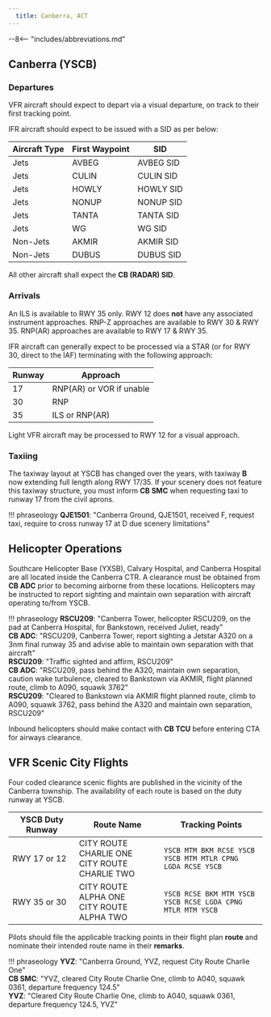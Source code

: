 ```yaml
---
  title: Canberra, ACT
---
```


--8<-- "includes/abbreviations.md"

## Canberra (YSCB)
### Departures
VFR aircraft should expect to depart via a visual departure, on track to their first tracking point.

IFR aircraft should expect to be issued with a SID as per below:

| Aircraft Type | First Waypoint | SID |
| --- | --- | --- |
| Jets | AVBEG | AVBEG SID |
| Jets | CULIN | CULIN SID |
| Jets | HOWLY | HOWLY SID |
| Jets | NONUP | NONUP SID |
| Jets | TANTA | TANTA SID |
| Jets | WG | WG SID |
| Non-Jets | AKMIR | AKMIR SID |
| Non-Jets | DUBUS | DUBUS SID |

All other aircraft shall expect the **CB (RADAR) SID**.

### Arrivals
An ILS is available to RWY 35 only. RWY 12 does **not** have any associated instrument approaches. RNP-Z approaches are available to RWY 30 & RWY 35. RNP(AR) approaches are available to RWY 17 & RWY 35.

IFR aircraft can generally expect to be processed via a STAR (or for RWY 30, direct to the IAF) terminating with the following approach:

| Runway | Approach |
| --- | --- |
| 17 | RNP(AR) or VOR if unable |
| 30 | RNP |
| 35 | ILS or RNP(AR) |

Light VFR aircraft may be processed to RWY 12 for a visual approach.

### Taxiing
The taxiway layout at YSCB has changed over the years, with taxiway **B** now extending full length along RWY 17/35. If your scenery does not feature this taxiway structure, you must inform **CB SMC** when requesting taxi to runway 17 from the civil aprons.

!!! phraseology
    **QJE1501**: "Canberra Ground, QJE1501, received F, request taxi, require to cross runway 17 at D due scenery limitations"

## Helicopter Operations
Southcare Helicopter Base (YXSB), Calvary Hospital, and Canberra Hospital are all located inside the Canberra CTR. A clearance must be obtained from **CB ADC** prior to becoming airborne from these locations. Helicopters may be instructed to report sighting and maintain own separation with aircraft operating to/from YSCB.

!!! phraseology
    **RSCU209**: "Canberra Tower, helicopter RSCU209, on the pad at Canberra Hospital, for Bankstown, received Juliet, ready"  
    **CB ADC**: "RSCU209, Canberra Tower, report sighting a Jetstar A320 on a 3nm final runway 35 and advise able to maintain own separation with that aircraft"  
    **RSCU209**: "Traffic sighted and affirm, RSCU209"  
    **CB ADC**: "RSCU209, pass behind the A320, maintain own separation, caution wake turbulence, cleared to Bankstown via AKMIR, flight planned route, climb to A090, squawk 3762"  
    **RSCU209**: "Cleared to Bankstown via AKMIR flight planned route, climb to A090, squawk 3762, pass behind the A320 and maintain own separation, RSCU209"

Inbound helicopters should make contact with **CB TCU** before entering CTA for airways clearance.

## VFR Scenic City Flights
Four coded clearance scenic flights are published in the vicinity of the Canberra township. The availability of each route is based on the duty runway at YSCB.

| YSCB Duty Runway | Route Name | Tracking Points |
| ------------------ | -------------- | ---------------- | 
| RWY 17 or 12 | CITY ROUTE CHARLIE ONE<br>CITY ROUTE CHARLIE TWO | `YSCB MTM BKM RCSE YSCB`<br>`YSCB MTM MTLR CPNG LGDA RCSE YSCB` | 
| RWY 35 or 30 | CITY ROUTE ALPHA ONE<br>CITY ROUTE ALPHA TWO | `YSCB RCSE BKM MTM YSCB`<br>`YSCB RCSE LGDA CPNG MTLR MTM YSCB` | 

Pilots should file the applicable tracking points in their flight plan **route** and nominate their intended route name in their **remarks**.

!!! phraseology
    **YVZ**: "Canberra Ground, YVZ, request City Route Charlie One"  
    **CB SMC**: "YVZ, cleared City Route Charlie One, climb to A040, squawk 0361, departure frequency 124.5"  
    **YVZ**: "Cleared City Route Charlie One, climb to A040, squawk 0361, departure frequency 124.5, YVZ"